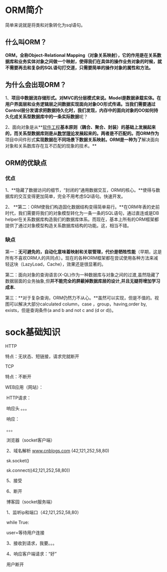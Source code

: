 # ORM简介

简单来说就是将类和对象转化为sql语句。



## 什么叫ORM？

**ORM，全称Object-Relational Mapping（对象关系映射），它的作用是在关系数据库和业务实体对象之间做一个映射，使得我们在具体的操作业务对象的时候，就不需要再去和复杂的SQL语句打交道，只需要简单的操作对象的属性和方法。**



## 为什么会出现ORM？

1、**项目中数据流存储形式。**对MVC的分层模式来说。Model是数据承载实体。在用户界面层和业务逻辑层之间数据实现面向对象OO形式传递。当我们需要通过Control层分发请求把数据持久化时，我们发现，内存中的**面向对象的OO如何持久化成关系型数据库中的一条实际数据**呢？

2、面向对象是从**<u>软件工程</u>**基本原则（耦合、聚合、封装）的基础上发展起来的，而关系型数据库则是从<u>**数学理论**</u>发展起来的。两者是不匹配的。而ORM作为**项目中间件形式**实现数据在不同场景下数据关系映射。ORM是一种为了**解决面向对象和关系数库存在互不匹配的现象的技术。**



## ORM的优缺点

### 优点

1、**隐藏了数据访问的细节，“封闭的”通用数据交互，ORM的核心。**使得与数据库的交互变得更加简单，完全不用考虑SQl语句。快速开发。

2、  **第二：ORM使我们构造固化数据结构变得简单易行。**在ORM年表的史前时代，我们需要将我们的对象模型转化为一条一条的SQL语句，通过直连或是DB helper在关系数据库构造我们的数据库体系。而现在，基本上所有的ORM框架都提供了通过对象模型构造关系数据库结构的功能。这，相当不错。



### 缺点

第一：**无可避免的，自动化意味着映射和关联管理，代价是牺牲性能**（早期，这是所有不喜欢ORM人的共同点）。现在的各种ORM框架都在尝试使用各种方法来减轻这块（LazyLoad，Cache），效果还是很显著的。

第二：面向对象的查询语言(X-QL)作为一种数据库与对象之间的过渡,虽然隐藏了数据层面的业务抽象,但**并不能完全的屏蔽掉数据库层的设计,并且无疑将增加学习成本.**

第三：**对于复杂查询，ORM仍然力不从心。**虽然可以实现，但是不值的。视图可以解决大部分calculated column，case ，group，having,order by, exists，但是查询条件(a and b and not c and (d or d))。



# sock基础知识

HTTP

特点：无状态、短链接，请求完就断开

TCP

特点：不断开



WEB应用（网站）：

​	HTTP请求：

​			响应头     。。。



​	响应：

​			。。。







​	浏览器（socket客户端）

​			2、域名解析   www.cnblogs.com (42,121,252,58,80)

​						sk.socket()

​						sk.connect((42,121,252,58,80))

​			5、接受

​			6、断开

​	博客园（socket服务端）

​			1、监听ip和端口（42,121,252,58,80）

​					while True:

​								user=等待用户连接

​								3、接收到请求，我要。。。

​								4、响应客户端请求：“好”

​								用户断开







